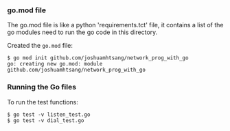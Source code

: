 ### go.mod file

The go.mod file is like a python 'requirements.tct' file,
it contains a list of the go modules need to run the go code
in this directory.

Created the `go.mod` file:
```
$ go mod init github.com/joshuamhtsang/network_prog_with_go
go: creating new go.mod: module github.com/joshuamhtsang/network_prog_with_go
```


### Running the Go files

To run the test functions:
```
$ go test -v listen_test.go
$ go test -v dial_test.go
```